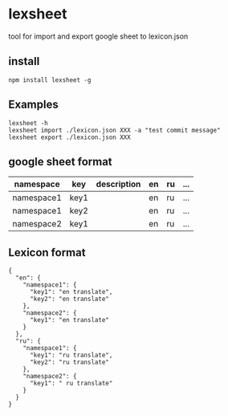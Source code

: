 # lexsheet

tool for import and export google sheet to lexicon.json

## install

```
npm install lexsheet -g
```

## Examples

```
lexsheet -h
lexsheet import ./lexicon.json XXX -a "test commit message"
lexsheet export ./lexicon.json XXX
```

## google sheet format

| namespace  	| key  	| description 	| en   	| ru   	| ...  |
|------------	|------	|-------------	|------	|------	|----- |
| namespace1 	| key1 	|             	| en 	  | ru 	  | ...  |
| namespace1 	| key2 	|             	| en 	  | ru 	  | ...  |
| namespace2 	| key1 	|             	| en 	  | ru 	  | ...	 |


## Lexicon format

```
{
  "en": {
    "namespace1": {
      "key1": "en translate",
      "key2": "en translate"
    },
    "namespace2": {
      "key1": "en translate"
    }
  },
  "ru": {
    "namespace1": {
      "key1": "ru translate",
      "key2": "ru translate"
    },
    "namespace2": {
      "key1": " ru translate"
    }
  }
}
```
